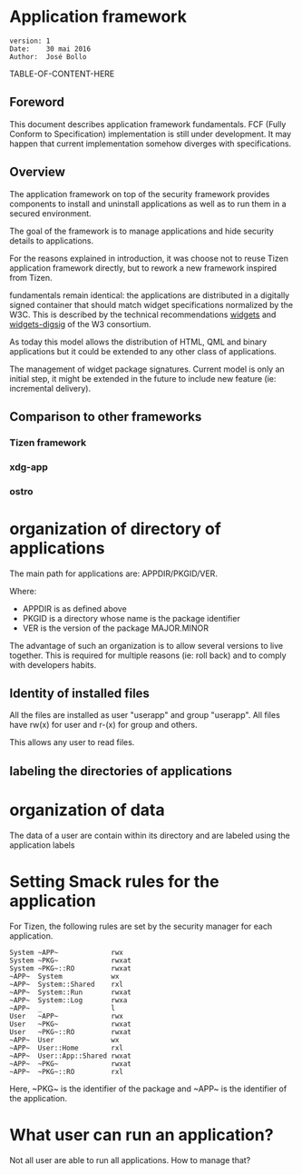 
Application framework
=====================

    version: 1
    Date:    30 mai 2016
    Author:  José Bollo

TABLE-OF-CONTENT-HERE

Foreword
--------

This document describes application framework fundamentals. 
FCF (Fully Conform to Specification) implementation is still under development.
It may happen that current implementation somehow diverges with specifications.

Overview
--------

The application framework on top of the security framework
provides components to install and uninstall applications
as well as to run them in a secured environment.

The goal of the framework is to manage applications and hide security details
to applications.

For the reasons explained in introduction, it was choose not to reuse Tizen
application framework directly, but to rework a new framework inspired from Tizen.

fundamentals remain identical: the applications are distributed
in a digitally signed container that should match widget specifications
normalized by the W3C. This is described by the technical
recommendations [widgets] and [widgets-digsig] of the W3 consortium.

As today this model allows the distribution of HTML, QML and binary applications
but it could be extended to any other class of applications.

The management of widget package signatures.
Current model is only an initial step, it might be extended in the
future to include new feature (ie: incremental delivery).


Comparison to other frameworks
------------------------------

### Tizen framework

### xdg-app

### ostro

organization of directory of applications
=========================================

The main path for applications are: APPDIR/PKGID/VER.

Where:

 - APPDIR is as defined above
 - PKGID is a directory whose name is the package identifier
 - VER is the version of the package MAJOR.MINOR

The advantage of such an organization is to allow several versions to live together.
This is required for multiple reasons (ie: roll back) and to comply with developers habits.

Identity of installed files
---------------------------

All the files are installed as user "userapp" and group "userapp".
All files have rw(x) for user and r-(x) for group and others.

This allows any user to read files.


labeling the directories of applications
-----------------------------------------


organization of data
====================

The data of a user are contain within its directory and are labeled using the application labels

Setting Smack rules for the application
=======================================

For Tizen, the following rules are set by the security manager for each application.

    System ~APP~             rwx
    System ~PKG~             rwxat
    System ~PKG~::RO         rwxat
    ~APP~  System            wx
    ~APP~  System::Shared    rxl
    ~APP~  System::Run       rwxat
    ~APP~  System::Log       rwxa
    ~APP~  _                 l
    User   ~APP~             rwx
    User   ~PKG~             rwxat
    User   ~PKG~::RO         rwxat
    ~APP~  User              wx
    ~APP~  User::Home        rxl
    ~APP~  User::App::Shared rwxat
    ~APP~  ~PKG~             rwxat
    ~APP~  ~PKG~::RO         rxl

Here, ~PKG~ is the identifier of the package and ~APP~ is the identifier of the application.

What user can run an application?
=================================

Not all user are able to run all applications.
How to manage that?


[meta-intel]:       https://github.com/01org/meta-intel-iot-security                "A collection of layers providing security technologies"
[widgets]:          http://www.w3.org/TR/widgets                                    "Packaged Web Apps"
[widgets-digsig]:   http://www.w3.org/TR/widgets-digsig                             "XML Digital Signatures for Widgets"
[libxml2]:          http://xmlsoft.org/html/index.html                              "libxml2"
[openssl]:          https://www.openssl.org                                         "OpenSSL"
[xmlsec]:           https://www.aleksey.com/xmlsec                                  "XMLSec"
[json-c]:           https://github.com/json-c/json-c                                "JSON-c"
[d-bus]:            http://www.freedesktop.org/wiki/Software/dbus                   "D-Bus"
[libzip]:           http://www.nih.at/libzip                                        "libzip"
[cmake]:            https://cmake.org                                               "CMake"
[security-manager]: https://wiki.tizen.org/wiki/Security/Tizen_3.X_Security_Manager "Security-Manager"
[app-manifest]:     http://www.w3.org/TR/appmanifest                                "Web App Manifest"
[tizen-security]:   https://wiki.tizen.org/wiki/Security                            "Tizen security home page"
[tizen-secu-3]:     https://wiki.tizen.org/wiki/Security/Tizen_3.X_Overview         "Tizen 3 security overview"


